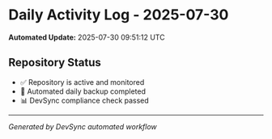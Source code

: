 # Daily Activity Log - 2025-07-30

**Automated Update:** 2025-07-30 09:51:12 UTC

## Repository Status
- ✅ Repository is active and monitored
- 🔄 Automated daily backup completed
- 📊 DevSync compliance check passed

---
*Generated by DevSync automated workflow*
